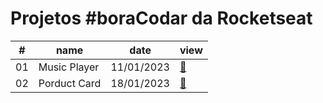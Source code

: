 # Projetos #boraCodar da Rocketseat

 <table>
    <thead>
      <tr>
        <th>#</th>
        <th>name</th>
        <th>date</th>
        <th>view</th>
        </tr>
    </thead>
    <tbody>
      <tr>
        <td>01</td>
        <td>Music Player</td>
        <td>11/01/2023</td>
        <td><a href="desafio-01">🔗</a></td>
      </tr>
      <tr>
        <td>02</td>
        <td>Porduct Card</td>
        <td>18/01/2023</td>
        <td><a href="desafio-02">🔗</a></td>
      </tr>
    </tbody>
  </table>
